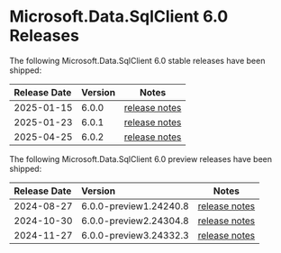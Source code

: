 # Microsoft.Data.SqlClient 6.0 Releases

The following Microsoft.Data.SqlClient 6.0 stable releases have been shipped:

| Release Date | Version | Notes |
| :-- | :-- | :--: |
| 2025-01-15 | 6.0.0 | [release notes](6.0.0.md) |
| 2025-01-23 | 6.0.1 | [release notes](6.0.1.md) |
| 2025-04-25 | 6.0.2 | [release notes](6.0.2.md) |

The following Microsoft.Data.SqlClient 6.0 preview releases have been shipped:

| Release Date | Version | Notes |
| :-- | :-- | :--: |
| 2024-08-27 | 6.0.0-preview1.24240.8 | [release notes](6.0.0-preview1.md) |
| 2024-10-30 | 6.0.0-preview2.24304.8 | [release notes](6.0.0-preview2.md) |
| 2024-11-27 | 6.0.0-preview3.24332.3 | [release notes](6.0.0-preview3.md) |
